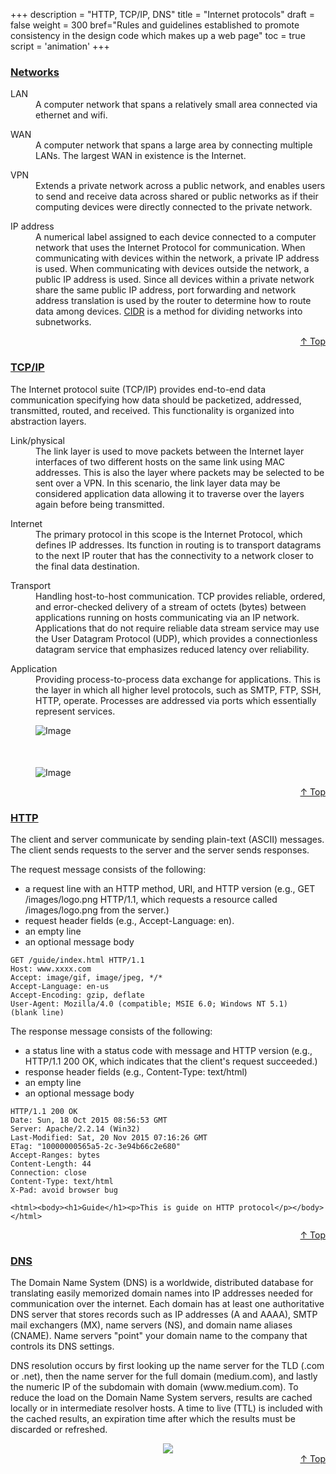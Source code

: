 +++
description = "HTTP, TCP/IP, DNS"
title = "Internet protocols"
draft = false
weight = 300
bref="Rules and guidelines established to promote consistency in the design code which makes up a web page"
toc = true
script = 'animation'
+++

<h3 class="section-head" id="h-Section1"><a href="#h-Section1">Networks</a></h3>
  <div class="example">
    <dl>
      <dt>LAN</dt>
      <dd>A computer network that spans a relatively small area connected via ethernet and wifi.</dd>
    </dl>
    <dl>
      <dt>WAN</dt>
      <dd>A computer network that spans a large area by connecting multiple LANs. The largest WAN in existence is the Internet.</dd>
    </dl>
    <dl>
      <dt>VPN</dt>
      <dd>Extends a private network across a public network, and enables users to send and receive data across shared or public networks as if their computing devices were directly connected to the private network.</dd>
    </dl>
    <dl>
      <dt>IP address</dt>
      <dd>A numerical label assigned to each device connected to a computer network that uses the Internet Protocol for communication. When communicating with devices within the network, a private IP address is used. When communicating with devices outside the network, a public IP address is used. Since all devices within a private network share the same public IP address, port forwarding and network address translation is used by the router to determine how to route data among devices. <a href="https://en.wikipedia.org/wiki/Classless_Inter-Domain_Routing">CIDR</a> is a method for dividing networks into subnetworks.</dd>
    </dl>
  </div>
<div style="text-align:right"> <a href="#top">&#8593; Top</a></div>

<h3 class="section-head" id="h-Section2"><a href="#h-Section2">TCP/IP</a></h3>
  <div class="example">
  <p>The Internet protocol suite (TCP/IP) provides end-to-end data communication specifying how data should be packetized, addressed, transmitted, routed, and received. This functionality is organized into abstraction layers.</p>
  <dl>
      <dt>Link/physical</dt>
      <dd>The link layer is used to move packets between the Internet layer interfaces of two different hosts on the same link using MAC addresses. This is also the layer where packets may be selected to be sent over a VPN. In this scenario, the link layer data may be considered application data allowing it to traverse over the layers again before being transmitted.</dd>
    </dl>
    <dl>
      <dt>Internet</dt>
      <dd>The primary protocol in this scope is the Internet Protocol, which defines IP addresses. Its function in routing is to transport datagrams to the next IP router that has the connectivity to a network closer to the final data destination.</dd>
    </dl>
    <dl>
      <dt>Transport</dt>
      <dd>Handling host-to-host communication. TCP provides reliable, ordered, and error-checked delivery of a stream of octets (bytes) between applications running on hosts communicating via an IP network. Applications that do not require reliable data stream service may use the User Datagram Protocol (UDP), which provides a connectionless datagram service that emphasizes reduced latency over reliability.</dd>
    </dl>
    <dl>
      <dt>Application</dt>
      <dd>Providing process-to-process data exchange for applications. This is the layer in which all higher level protocols, such as SMTP, FTP, SSH, HTTP, operate. Processes are addressed via ports which essentially represent services.</dd>
    </dl>
    <p> </p>
    <div class="row">
      <div class="col col-6">
      <figure>
        <img alt="Image" src="/img/basics/tcp2.png">
      </figure>
      </div>
      <div class="col col-6">
        <figure style="margin-top:50px">
          <img alt="Image" src="/img/basics/tcp.jpg">
        </figure>
      </div>
    </div>
  </div>
<div style="text-align:right"> <a href="#top">&#8593; Top</a></div>

<h3 class="section-head" id="h-Section3"><a href="#h-Section3">HTTP</a></h3>
  <div class="example">
  <p>The client and server communicate by sending plain-text (ASCII) messages. The client sends requests to the server and the server sends responses. </p>
  <p>The request message consists of the following:</p>
  <ul>
    <li>a request line with an HTTP method, URI, and HTTP version (e.g., GET /images/logo.png HTTP/1.1, which requests a resource called /images/logo.png from the server.)</li>
    <li>request header fields (e.g., Accept-Language: en).</li>
    <li>an empty line</li>
    <li>an optional message body</li>
  </ul>
<pre><code>GET /guide/index.html HTTP/1.1
Host: www.xxxx.com
Accept: image/gif, image/jpeg, */*
Accept-Language: en-us
Accept-Encoding: gzip, deflate
User-Agent: Mozilla/4.0 (compatible; MSIE 6.0; Windows NT 5.1)
(blank line)
</code></pre>

  <p>The response message consists of the following:</p>
  <ul>
    <li>a status line with a status code with message and HTTP version (e.g., HTTP/1.1 200 OK, which indicates that the client's request succeeded.)</li>
    <li>response header fields (e.g., Content-Type: text/html)</li>
    <li>an empty line</li>
    <li>an optional message body</li>
  </ul>
<pre><code>HTTP/1.1 200 OK
Date: Sun, 18 Oct 2015 08:56:53 GMT
Server: Apache/2.2.14 (Win32)
Last-Modified: Sat, 20 Nov 2015 07:16:26 GMT
ETag: "10000000565a5-2c-3e94b66c2e680"
Accept-Ranges: bytes
Content-Length: 44
Connection: close
Content-Type: text/html
X-Pad: avoid browser bug<br/>
&lt;html&gt;&lt;body&gt;&lt;h1&gt;Guide&lt;/h1&gt;&lt;p&gt;This is guide on HTTP protocol&lt;/p&gt;&lt;/body&gt;&lt;/html&gt;</code></pre>

</div>

<div style="text-align:right"> <a href="#top">&#8593; Top</a></div>

<h3 class="section-head" id="h-Section4"><a href="#h-Section4">DNS</a></h3>
  <div class="example">
  <p>The Domain Name System (DNS) is a worldwide, distributed database for translating easily memorized domain names into IP addresses needed for communication over the internet. Each domain has at least one authoritative DNS server that stores records such as IP addresses (A and AAAA), SMTP mail exchangers (MX), name servers (NS), and domain name aliases (CNAME). Name servers "point" your domain name to the company that controls its DNS settings.</p>

  <p>DNS resolution occurs by first looking up the name server for the TLD (.com or .net), then the name server for the full domain (medium.com), and lastly the numeric IP of the subdomain with domain (www.medium.com). To reduce the load on the Domain Name System servers, results are cached locally or in intermediate resolver hosts. A time to live (TTL) is included with the cached results, an expiration time after which the results must be discarded or refreshed.</p>
    <div style="text-align:center">
      <img src="/img/basics/dns.png">
    </div>
  </div>
  <div style="text-align:right"> <a href="#top">&#8593; Top</a></div>

